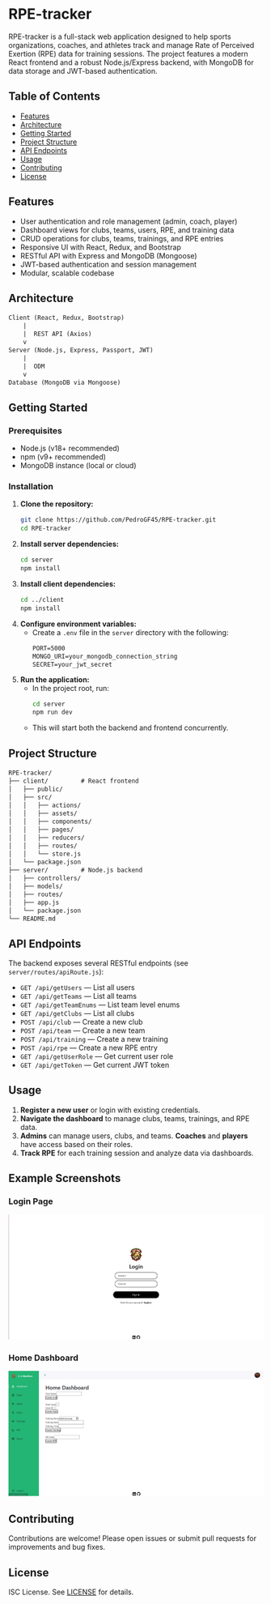 
# RPE-tracker

RPE-tracker is a full-stack web application designed to help sports organizations, coaches, and athletes track and manage Rate of Perceived Exertion (RPE) data for training sessions. The project features a modern React frontend and a robust Node.js/Express backend, with MongoDB for data storage and JWT-based authentication.

## Table of Contents
- [Features](#features)
- [Architecture](#architecture)
- [Getting Started](#getting-started)
- [Project Structure](#project-structure)
- [API Endpoints](#api-endpoints)
- [Usage](#usage)
- [Contributing](#contributing)
- [License](#license)

## Features
- User authentication and role management (admin, coach, player)
- Dashboard views for clubs, teams, users, RPE, and training data
- CRUD operations for clubs, teams, trainings, and RPE entries
- Responsive UI with React, Redux, and Bootstrap
- RESTful API with Express and MongoDB (Mongoose)
- JWT-based authentication and session management
- Modular, scalable codebase

## Architecture
```
Client (React, Redux, Bootstrap)
	|
	|  REST API (Axios)
	v
Server (Node.js, Express, Passport, JWT)
	|
	|  ODM
	v
Database (MongoDB via Mongoose)
```

## Getting Started

### Prerequisites
- Node.js (v18+ recommended)
- npm (v9+ recommended)
- MongoDB instance (local or cloud)

### Installation
1. **Clone the repository:**
	```sh
	git clone https://github.com/PedroGF45/RPE-tracker.git
	cd RPE-tracker
	```
2. **Install server dependencies:**
	```sh
	cd server
	npm install
	```
3. **Install client dependencies:**
	```sh
	cd ../client
	npm install
	```
4. **Configure environment variables:**
	- Create a `.env` file in the `server` directory with the following:
	  ```env
	  PORT=5000
	  MONGO_URI=your_mongodb_connection_string
	  SECRET=your_jwt_secret
	  ```
5. **Run the application:**
	- In the project root, run:
	  ```sh
	  cd server
	  npm run dev
	  ```
	- This will start both the backend and frontend concurrently.

## Project Structure
```
RPE-tracker/
├── client/         # React frontend
│   ├── public/
│   ├── src/
│   │   ├── actions/
│   │   ├── assets/
│   │   ├── components/
│   │   ├── pages/
│   │   ├── reducers/
│   │   ├── routes/
│   │   └── store.js
│   └── package.json
├── server/         # Node.js backend
│   ├── controllers/
│   ├── models/
│   ├── routes/
│   ├── app.js
│   └── package.json
└── README.md
```

## API Endpoints
The backend exposes several RESTful endpoints (see `server/routes/apiRoute.js`):

- `GET /api/getUsers` — List all users
- `GET /api/getTeams` — List all teams
- `GET /api/getTeamEnums` — List team level enums
- `GET /api/getClubs` — List all clubs
- `POST /api/club` — Create a new club
- `POST /api/team` — Create a new team
- `POST /api/training` — Create a new training
- `POST /api/rpe` — Create a new RPE entry
- `GET /api/getUserRole` — Get current user role
- `GET /api/getToken` — Get current JWT token

## Usage

1. **Register a new user** or login with existing credentials.
2. **Navigate the dashboard** to manage clubs, teams, trainings, and RPE data.
3. **Admins** can manage users, clubs, and teams. **Coaches** and **players** have access based on their roles.
4. **Track RPE** for each training session and analyze data via dashboards.

## Example Screenshots

### Login Page
![Login Page](./assets/screenshots/login.png)

### Home Dashboard
![Home Dashboard](./assets/screenshots/dashboard.png)

## Contributing
Contributions are welcome! Please open issues or submit pull requests for improvements and bug fixes.

## License
ISC License. See [LICENSE](LICENSE) for details.
